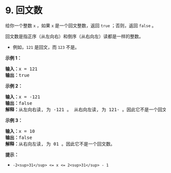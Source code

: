 
# 9. 回文数


给你一个整数 `x` ，如果 `x` 是一个回文整数，返回 `true` ；否则，返回 `false` 。

回文数是指正序（从左向右）和倒序（从右向左）读都是一样的整数。

* 例如，`121` 是回文，而 `123` 不是。

**示例 1：**

<pre><strong>输入：</strong>x = 121
<strong>输出：</strong>true
</pre>

**示例 2：**

<pre><strong>输入：</strong>x = -121
<strong>输出：</strong>false
<strong>解释：</strong>从左向右读, 为 -121 。 从右向左读, 为 121- 。因此它不是一个回文数。
</pre>

**示例 3：**

<pre><strong>输入：</strong>x = 10
<strong>输出：</strong>false
<strong>解释：</strong>从右向左读, 为 01 。因此它不是一个回文数。</pre>


**提示：**

* `-2<sup>31</sup> <= x <= 2<sup>31</sup> - 1`
